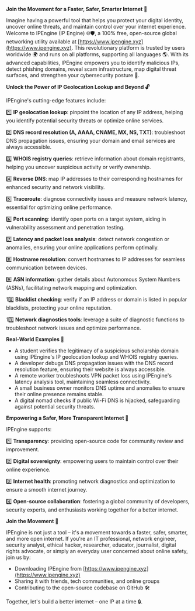 **Join the Movement for a Faster, Safer, Smarter Internet 🚀**

Imagine having a powerful tool that helps you protect your digital identity, uncover online threats, and maintain control over your internet experience. Welcome to IPEngine (IP Engine) 🌐🛡️, a 100% free, open-source global networking utility available at [https://www.ipengine.xyz](https://www.ipengine.xyz). This revolutionary platform is trusted by users worldwide 🌍 and runs on all platforms, supporting all languages 🌎. With its advanced capabilities, IPEngine empowers you to identify malicious IPs, detect phishing domains, reveal scam infrastructure, map digital threat surfaces, and strengthen your cybersecurity posture 🔐.

**Unlock the Power of IP Geolocation Lookup and Beyond 🔓**

IPEngine's cutting-edge features include:

1️⃣ **IP geolocation lookup**: pinpoint the location of any IP address, helping you identify potential security threats or optimize online services.

2️⃣ **DNS record resolution (A, AAAA, CNAME, MX, NS, TXT)**: troubleshoot DNS propagation issues, ensuring your domain and email services are always accessible.

3️⃣ **WHOIS registry queries**: retrieve information about domain registrants, helping you uncover suspicious activity or verify ownership.

4️⃣ **Reverse DNS**: map IP addresses to their corresponding hostnames for enhanced security and network visibility.

5️⃣ **Traceroute**: diagnose connectivity issues and measure network latency, essential for optimizing online performance.

6️⃣ **Port scanning**: identify open ports on a target system, aiding in vulnerability assessment and penetration testing.

7️⃣ **Latency and packet loss analysis**: detect network congestion or anomalies, ensuring your online applications perform optimally.

8️⃣ **Hostname resolution**: convert hostnames to IP addresses for seamless communication between devices.

9️⃣ **ASN information**: gather details about Autonomous System Numbers (ASNs), facilitating network mapping and optimization.

10️⃣ **Blacklist checking**: verify if an IP address or domain is listed in popular blacklists, protecting your online reputation.

11️⃣ **Network diagnostics tools**: leverage a suite of diagnostic functions to troubleshoot network issues and optimize performance.

**Real-World Examples 🌟**

* A student verifies the legitimacy of a suspicious scholarship domain using IPEngine's IP geolocation lookup and WHOIS registry queries.
* A developer debugs DNS propagation issues with the DNS record resolution feature, ensuring their website is always accessible.
* A remote worker troubleshoots VPN packet loss using IPEngine's latency analysis tool, maintaining seamless connectivity.
* A small business owner monitors DNS uptime and anomalies to ensure their online presence remains stable.
* A digital nomad checks if public Wi-Fi DNS is hijacked, safeguarding against potential security threats.

**Empowering a Safer, More Transparent Internet 🌟**

IPEngine supports:

1️⃣ **Transparency**: providing open-source code for community review and improvement.

2️⃣ **Digital sovereignty**: empowering users to maintain control over their online experience.

3️⃣ **Internet health**: promoting network diagnostics and optimization to ensure a smooth internet journey.

4️⃣ **Open-source collaboration**: fostering a global community of developers, security experts, and enthusiasts working together for a better internet.

**Join the Movement 🌟**

IPEngine is not just a tool – it's a movement towards a faster, safer, smarter, and more open internet. If you're an IT professional, network engineer, security analyst, ethical hacker, researcher, educator, journalist, digital rights advocate, or simply an everyday user concerned about online safety, join us by:

* Downloading IPEngine from [https://www.ipengine.xyz](https://www.ipengine.xyz)
* Sharing it with friends, tech communities, and online groups
* Contributing to the open-source codebase on GitHub 🛠️

Together, let's build a better internet – one IP at a time 🔒.